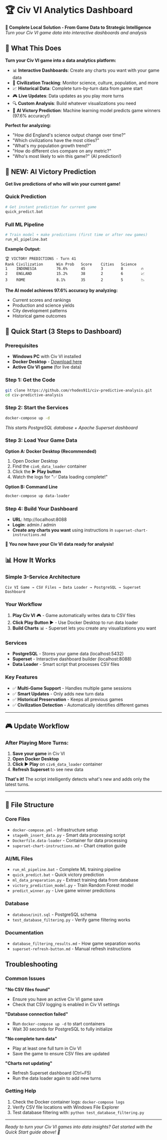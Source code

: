 # 🏆 Civ VI Analytics Dashboard

**🚀 Complete Local Solution - From Game Data to Strategic Intelligence**  
*Turn your Civ VI game data into interactive dashboards and analysis*

## 🎯 What This Does

**Turn your Civ VI game into a data analytics platform:**
- 📊 **Interactive Dashboards**: Create any charts you want with your game data
- 🧪 **Civilization Tracking**: Monitor science, culture, population, and more
- 📈 **Historical Data**: Complete turn-by-turn data from game start
- 🎮 **Live Updates**: Data updates as you play more turns
- 🔍 **Custom Analysis**: Build whatever visualizations you need
- 🤖 **AI Victory Prediction**: Machine learning model predicts game winners (97.6% accuracy!)

**Perfect for analyzing:**
- "How did England's science output change over time?"
- "Which civilizations have the most cities?"
- "What's my population growth trend?"
- "How do different civs compare on any metric?"
- "Who's most likely to win this game?" (AI prediction!)

## 🤖 NEW: AI Victory Prediction

**Get live predictions of who will win your current game!**

### **Quick Prediction**
```bash
# Get instant prediction for current game
quick_predict.bat
```

### **Full ML Pipeline** 
```bash
# Train model + make predictions (first time or after new games)
run_ml_pipeline.bat
```

**Example Output:**
```
🏆 VICTORY PREDICTIONS - Turn 41
Rank Civilization      Win Prob   Score    Cities   Science
1    INDONESIA         76.6%      45       3        8        🔥
2    ENGLAND           15.2%      38       2        6        📈
3    ROME              8.1%       35       2        5        📉
```

**The AI model achieves 97.6% accuracy by analyzing:**
- Current scores and rankings
- Production and science yields  
- City development patterns
- Historical game outcomes

## 🚀 Quick Start (3 Steps to Dashboard)

### **Prerequisites**
- **Windows PC** with Civ VI installed
- **Docker Desktop** - [Download here](https://www.docker.com/products/docker-desktop/)
- **Active Civ VI game** (for live data)

### **Step 1: Get the Code**
```bash
git clone https://github.com/rhodes911/civ-predictive-analysis.git
cd civ-predictive-analysis
```

### **Step 2: Start the Services**
```bash
docker-compose up -d
```
*This starts PostgreSQL database + Apache Superset dashboard*

### **Step 3: Load Your Game Data**
**Option A: Docker Desktop (Recommended)**
1. Open Docker Desktop
2. Find the `civ6_data_loader` container
3. Click the ▶️ **Play button**
4. Watch the logs for "✅ Data loading complete!"

**Option B: Command Line**
```bash
docker-compose up data-loader
```

### **Step 4: Build Your Dashboard** 
- **URL**: http://localhost:8088
- **Login**: admin / admin
- **Create any charts you want** using instructions in `superset-chart-instructions.md`

**🎉 You now have your Civ VI data ready for analysis!**

## 📊 How It Works

### **Simple 3-Service Architecture**
```
Civ VI Game → CSV Files → Data Loader → PostgreSQL → Superset Dashboard
```

### **Your Workflow**
1. **Play Civ VI** 🎮 - Game automatically writes data to CSV files
2. **Click Play Button** ▶️ - Use Docker Desktop to run data loader
3. **Build Charts** 📊 - Superset lets you create any visualizations you want

### **Services**
- **PostgreSQL** - Stores your game data (localhost:5432)
- **Superset** - Interactive dashboard builder (localhost:8088)  
- **Data Loader** - Smart script that processes CSV files

### **Key Features**
- ✅ **Multi-Game Support** - Handles multiple game sessions
- ✅ **Smart Updates** - Only adds new turn data
- ✅ **Historical Preservation** - Keeps all previous games
- ✅ **Civilization Detection** - Automatically identifies different games

---

## 🎮 Update Workflow

### **After Playing More Turns:**
1. **Save your game** in Civ VI
2. **Open Docker Desktop**
3. **Click ▶️ Play** on `civ6_data_loader` container
4. **Refresh Superset** to see new data

**That's it!** The script intelligently detects what's new and adds only the latest turns.

---

## 🔧 File Structure

### **Core Files**
- `docker-compose.yml` - Infrastructure setup
- `stage4h_insert_data.py` - Smart data processing script
- `Dockerfile.data-loader` - Container for data processing
- `superset-chart-instructions.md` - Chart creation guide

### **AI/ML Files**
- `run_ml_pipeline.bat` - Complete ML training pipeline
- `quick_predict.bat` - Quick victory prediction
- `ml_data_preparation.py` - Extract training data from database
- `victory_prediction_model.py` - Train Random Forest model
- `predict_winner.py` - Live game winner predictions

### **Database**
- `database/init.sql` - PostgreSQL schema
- `test_database_filtering.py` - Verify game filtering works

### **Documentation**
- `database_filtering_results.md` - How game separation works
- `superset-refresh-button.md` - Manual refresh instructions

##  Troubleshooting

### **Common Issues**

**"No CSV files found"**
- Ensure you have an active Civ VI game save
- Check that CSV logging is enabled in Civ VI settings

**"Database connection failed"**  
- Run `docker-compose up -d` to start containers
- Wait 30 seconds for PostgreSQL to fully initialize

**"No complete turn data"**
- Play at least one full turn in Civ VI
- Save the game to ensure CSV files are updated

**"Charts not updating"**
- Refresh Superset dashboard (Ctrl+F5)
- Run the data loader again to add new turns

### **Getting Help**
1. Check the Docker container logs: `docker-compose logs`
2. Verify CSV file locations with Windows File Explorer
3. Test database filtering with: `python test_database_filtering.py`

---

*Ready to turn your Civ VI games into data insights? Get started with the Quick Start guide above! 🚀*
